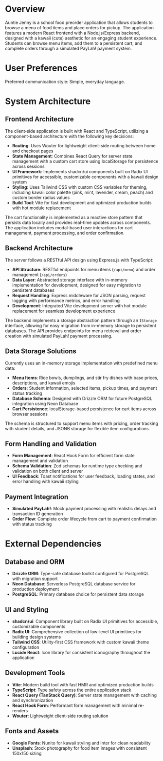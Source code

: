 # Overview

Auntie Jenny is a school food preorder application that allows students to browse a menu of food items and place orders for pickup. The application features a modern React frontend with a Node.js/Express backend, designed with a kawaii (cute) aesthetic for an engaging student experience. Students can browse menu items, add them to a persistent cart, and complete orders through a simulated PayLah! payment system.

# User Preferences

Preferred communication style: Simple, everyday language.

# System Architecture

## Frontend Architecture
The client-side application is built with React and TypeScript, utilizing a component-based architecture with the following key decisions:

- **Routing**: Uses Wouter for lightweight client-side routing between home and checkout pages
- **State Management**: Combines React Query for server state management with a custom cart store using localStorage for persistence across sessions
- **UI Framework**: Implements shadcn/ui components built on Radix UI primitives for accessible, customizable components with a kawaii design system
- **Styling**: Uses Tailwind CSS with custom CSS variables for theming, including kawaii color palette (pink, mint, lavender, cream, peach) and custom border radius values
- **Build Tool**: Vite for fast development and optimized production builds with hot module replacement

The cart functionality is implemented as a reactive store pattern that persists data locally and provides real-time updates across components. The application includes modal-based user interactions for cart management, payment processing, and order confirmation.

## Backend Architecture
The server follows a RESTful API design using Express.js with TypeScript:

- **API Structure**: RESTful endpoints for menu items (`/api/menu`) and order management (`/api/orders`)
- **Data Layer**: Abstracted storage interface with in-memory implementation for development, designed for easy migration to persistent databases
- **Request Handling**: Express middleware for JSON parsing, request logging with performance metrics, and error handling
- **Development**: Integrated Vite development server with hot module replacement for seamless development experience

The backend implements a storage abstraction pattern through an `IStorage` interface, allowing for easy migration from in-memory storage to persistent databases. The API provides endpoints for menu retrieval and order creation with simulated PayLah! payment processing.

## Data Storage Solutions
Currently uses an in-memory storage implementation with predefined menu data:

- **Menu Items**: Rice bowls, dumplings, and stir fry dishes with base prices, descriptions, and kawaii emojis
- **Orders**: Student information, selected items, pickup times, and payment status tracking
- **Database Schema**: Designed with Drizzle ORM for future PostgreSQL integration using Neon Database
- **Cart Persistence**: localStorage-based persistence for cart items across browser sessions

The schema is structured to support menu items with pricing, order tracking with student details, and JSONB storage for flexible item configurations.

## Form Handling and Validation
- **Form Management**: React Hook Form for efficient form state management and validation
- **Schema Validation**: Zod schemas for runtime type checking and validation on both client and server
- **UI Feedback**: Toast notifications for user feedback, loading states, and error handling with kawaii styling

## Payment Integration
- **Simulated PayLah!**: Mock payment processing with realistic delays and transaction ID generation
- **Order Flow**: Complete order lifecycle from cart to payment confirmation with status tracking

# External Dependencies

## Database and ORM
- **Drizzle ORM**: Type-safe database toolkit configured for PostgreSQL with migration support
- **Neon Database**: Serverless PostgreSQL database service for production deployment
- **PostgreSQL**: Primary database choice for persistent data storage

## UI and Styling
- **shadcn/ui**: Component library built on Radix UI primitives for accessible, customizable components
- **Radix UI**: Comprehensive collection of low-level UI primitives for building design systems
- **Tailwind CSS**: Utility-first CSS framework with custom kawaii theme configuration
- **Lucide React**: Icon library for consistent iconography throughout the application

## Development Tools
- **Vite**: Modern build tool with fast HMR and optimized production builds
- **TypeScript**: Type safety across the entire application stack
- **React Query (TanStack Query)**: Server state management with caching and synchronization
- **React Hook Form**: Performant form management with minimal re-renders
- **Wouter**: Lightweight client-side routing solution

## Fonts and Assets
- **Google Fonts**: Nunito for kawaii styling and Inter for clean readability
- **Unsplash**: Stock photography for food item images with consistent 150x150 sizing